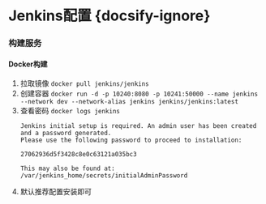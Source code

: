 # Jenkins配置 {docsify-ignore}

### 构建服务
#### Docker构建
1. 拉取镜像 `docker pull jenkins/jenkins`
2. 创建容器 `docker run -d -p 10240:8080 -p 10241:50000 --name jenkins --network dev --network-alias jenkins jenkins/jenkins:latest`
3. 查看密码 `docker logs jenkins`
    ```text
    Jenkins initial setup is required. An admin user has been created and a password generated.
    Please use the following password to proceed to installation:
    
    27062936d5f3428c8e0c63121a035bc3
    
    This may also be found at: /var/jenkins_home/secrets/initialAdminPassword
    ```
4. 默认推荐配置安装即可